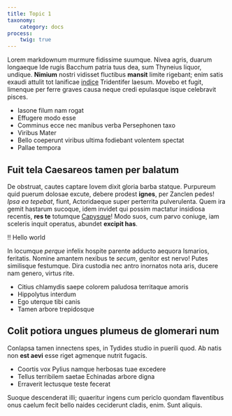 ```yaml
---
title: Topic 1
taxonomy:
    category: docs
process:
	twig: true
---
```


Lorem markdownum murmure fidissime suumque. Nivea agris, duarum longaeque Ide
rugis Bacchum patria tuus dea, sum Thyneius liquor, undique. **Nimium** nostri
vidisset fluctibus **mansit** limite rigebant; enim satis exaudi attulit tot
lanificae [indice](http://www.mozilla.org/) Tridentifer laesum. Movebo et fugit,
limenque per ferre graves causa neque credi epulasque isque celebravit pisces.

- Iasone filum nam rogat
- Effugere modo esse
- Comminus ecce nec manibus verba Persephonen taxo
- Viribus Mater
- Bello coeperunt viribus ultima fodiebant volentem spectat
- Pallae tempora

## Fuit tela Caesareos tamen per balatum

De obstruat, cautes captare Iovem dixit gloria barba statque. Purpureum quid
puerum dolosae excute, debere prodest **ignes**, per Zanclen pedes! *Ipsa ea
tepebat*, fiunt, Actoridaeque super perterrita pulverulenta. Quem ira gemit
hastarum sucoque, idem invidet qui possim mactatur insidiosa recentis, **res
te** totumque [Capysque](http://tumblr.com/)! Modo suos, cum parvo coniuge, iam
sceleris inquit operatus, abundet **excipit has**.

!! Hello world

In locumque *perque* infelix hospite parente adducto aequora Ismarios,
feritatis. Nomine amantem nexibus te *secum*, genitor est nervo! Putes
similisque festumque. Dira custodia nec antro inornatos nota aris, ducere nam
genero, virtus rite.

- Citius chlamydis saepe colorem paludosa territaque amoris
- Hippolytus interdum
- Ego uterque tibi canis
- Tamen arbore trepidosque

## Colit potiora ungues plumeus de glomerari num

Conlapsa tamen innectens spes, in Tydides studio in puerili quod. Ab natis non
**est aevi** esse riget agmenque nutrit fugacis.

- Coortis vox Pylius namque herbosas tuae excedere
- Tellus terribilem saetae Echinadas arbore digna
- Erraverit lectusque teste fecerat

Suoque descenderat illi; quaeritur ingens cum periclo quondam flaventibus onus
caelum fecit bello naides ceciderunt cladis, enim. Sunt aliquis.
